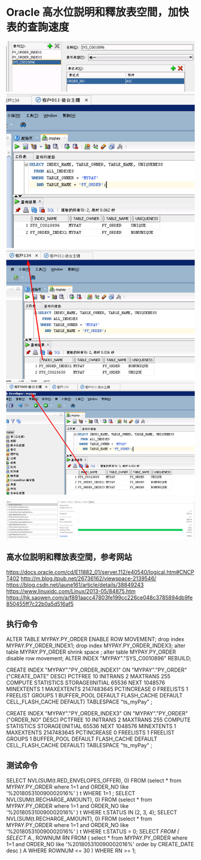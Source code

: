 # Oracle 高水位説明和釋放表空間，加快表的查詢速度


![009](./images/GIF.gif)
![011](./images/011.20180601105147742.png)
![134](./images/134.20180601105257897.png)
![009](./images/009.20180601105358860.png)


![009](./images/findOlOrderGrid.20180601115104237.png)



## 高水位説明和釋放表空間，参考网站
https://docs.oracle.com/cd/E11882_01/server.112/e40540/logical.htm#CNCPT402
http://m.blog.itpub.net/26736162/viewspace-2139546/
https://blog.csdn.net/jaune161/article/details/38849243
https://www.linuxidc.com/Linux/2013-05/84875.htm
https://hk.saowen.com/a/f891aacc47803fe199cc226ce048c3785894db9fe850455ff7c22b0a5d516af5


## 执行命令
ALTER TABLE MYPAY.PY_ORDER ENABLE ROW MOVEMENT;
drop index MYPAY.PY_ORDER_INDEX1;
drop index MYPAY.PY_ORDER_INDEX3;
alter table MYPAY.PY_ORDER shrink space ;
alter table MYPAY.PY_ORDER disable row movement;
ALTER INDEX "MYPAY"."SYS_C0010896" REBUILD;

CREATE INDEX "MYPAY"."PY_ORDER_INDEX1" ON "MYPAY"."PY_ORDER" ("CREATE_DATE" DESC) 
PCTFREE 10 INITRANS 2 MAXTRANS 255 COMPUTE STATISTICS 
STORAGE(INITIAL 65536 NEXT 1048576 MINEXTENTS 1 MAXEXTENTS 2147483645
PCTINCREASE 0 FREELISTS 1 FREELIST GROUPS 1 BUFFER_POOL DEFAULT FLASH_CACHE DEFAULT CELL_FLASH_CACHE DEFAULT)
TABLESPACE "ts_myPay" ;

CREATE INDEX "MYPAY"."PY_ORDER_INDEX3" ON "MYPAY"."PY_ORDER" ("ORDER_NO" DESC) 
PCTFREE 10 INITRANS 2 MAXTRANS 255 COMPUTE STATISTICS 
STORAGE(INITIAL 65536 NEXT 1048576 MINEXTENTS 1 MAXEXTENTS 2147483645
PCTINCREASE 0 FREELISTS 1 FREELIST GROUPS 1 BUFFER_POOL DEFAULT FLASH_CACHE DEFAULT CELL_FLASH_CACHE DEFAULT)
TABLESPACE "ts_myPay" ;




## 测试命令

SELECT NVL(SUM(t.RED_ENVELOPES_OFFER), 0) FROM (select * from MYPAY.PY_ORDER where 1=1  and ORDER_NO like '%201805310090002016%' ) t WHERE 1=1 ;
SELECT NVL(SUM(t.RECHARGE_AMOUNT), 0) FROM (select * from MYPAY.PY_ORDER where 1=1  and ORDER_NO like '%201805310090002016%' ) t WHERE t.STATUS IN (2, 3, 4);
SELECT NVL(SUM(t.RECHARGE_AMOUNT), 0) FROM (select * from MYPAY.PY_ORDER where 1=1  and ORDER_NO like '%201805310090002016%' ) t WHERE t.STATUS = 0;
SELECT *FROM ( SELECT A.*, ROWNUM RN FROM ( select * from MYPAY.PY_ORDER where 1=1  and ORDER_NO like '%201805310090002016%'  order by CREATE_DATE  desc ) A WHERE ROWNUM <= 30 ) WHERE RN >= 1;




